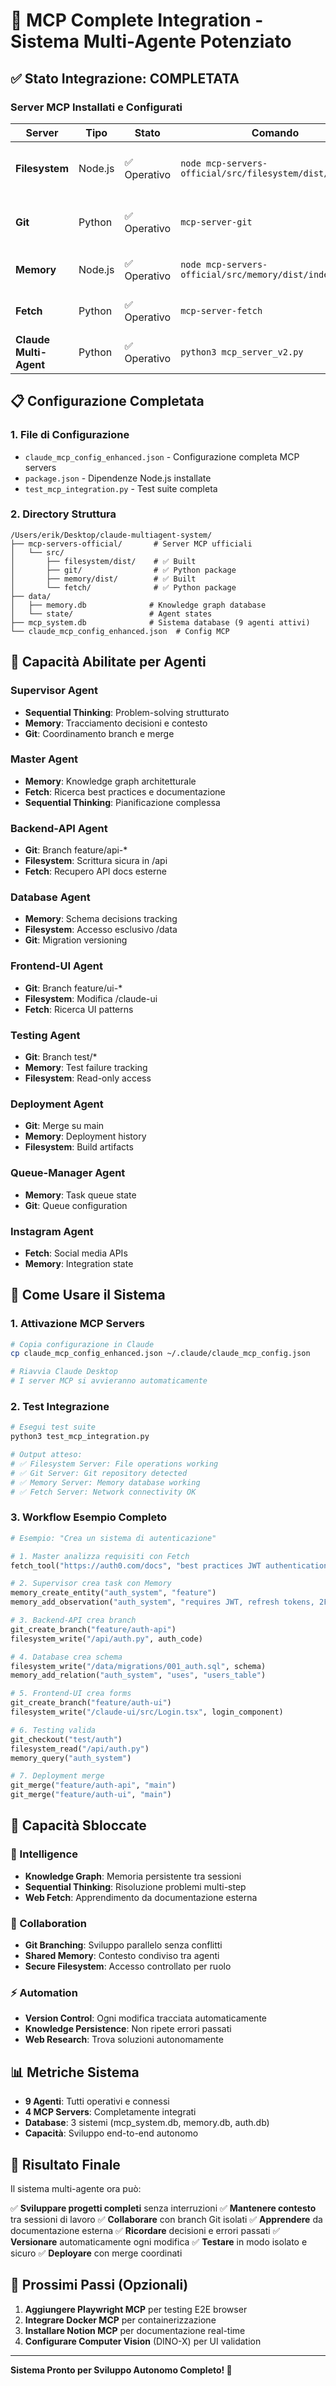 # 🚀 MCP Complete Integration - Sistema Multi-Agente Potenziato

## ✅ Stato Integrazione: COMPLETATA

### Server MCP Installati e Configurati

| Server | Tipo | Stato | Comando | Funzionalità |
|--------|------|-------|---------|-------------|
| **Filesystem** | Node.js | ✅ Operativo | `node mcp-servers-official/src/filesystem/dist/index.js` | Operazioni file sicure con controllo accessi |
| **Git** | Python | ✅ Operativo | `mcp-server-git` | Versioning automatico, branch management |
| **Memory** | Node.js | ✅ Operativo | `node mcp-servers-official/src/memory/dist/index.js` | Knowledge graph persistente |
| **Fetch** | Python | ✅ Operativo | `mcp-server-fetch` | Recupero contenuti web e conversione |
| **Claude Multi-Agent** | Python | ✅ Operativo | `python3 mcp_server_v2.py` | Orchestrazione agenti |

## 📋 Configurazione Completata

### 1. File di Configurazione
- `claude_mcp_config_enhanced.json` - Configurazione completa MCP servers
- `package.json` - Dipendenze Node.js installate
- `test_mcp_integration.py` - Test suite completa

### 2. Directory Struttura
```
/Users/erik/Desktop/claude-multiagent-system/
├── mcp-servers-official/       # Server MCP ufficiali
│   └── src/
│       ├── filesystem/dist/    # ✅ Built
│       ├── git/                # ✅ Python package
│       ├── memory/dist/        # ✅ Built
│       └── fetch/              # ✅ Python package
├── data/
│   ├── memory.db              # Knowledge graph database
│   └── state/                 # Agent states
├── mcp_system.db              # Sistema database (9 agenti attivi)
└── claude_mcp_config_enhanced.json  # Config MCP
```

## 🎯 Capacità Abilitate per Agenti

### Supervisor Agent
- **Sequential Thinking**: Problem-solving strutturato
- **Memory**: Tracciamento decisioni e contesto
- **Git**: Coordinamento branch e merge

### Master Agent
- **Memory**: Knowledge graph architetturale
- **Fetch**: Ricerca best practices e documentazione
- **Sequential Thinking**: Pianificazione complessa

### Backend-API Agent
- **Git**: Branch feature/api-*
- **Filesystem**: Scrittura sicura in /api
- **Fetch**: Recupero API docs esterne

### Database Agent
- **Memory**: Schema decisions tracking
- **Filesystem**: Accesso esclusivo /data
- **Git**: Migration versioning

### Frontend-UI Agent
- **Git**: Branch feature/ui-*
- **Filesystem**: Modifica /claude-ui
- **Fetch**: Ricerca UI patterns

### Testing Agent
- **Git**: Branch test/*
- **Memory**: Test failure tracking
- **Filesystem**: Read-only access

### Deployment Agent
- **Git**: Merge su main
- **Memory**: Deployment history
- **Filesystem**: Build artifacts

### Queue-Manager Agent
- **Memory**: Task queue state
- **Git**: Queue configuration

### Instagram Agent
- **Fetch**: Social media APIs
- **Memory**: Integration state

## 🔧 Come Usare il Sistema

### 1. Attivazione MCP Servers

```bash
# Copia configurazione in Claude
cp claude_mcp_config_enhanced.json ~/.claude/claude_mcp_config.json

# Riavvia Claude Desktop
# I server MCP si avvieranno automaticamente
```

### 2. Test Integrazione

```bash
# Esegui test suite
python3 test_mcp_integration.py

# Output atteso:
# ✅ Filesystem Server: File operations working
# ✅ Git Server: Git repository detected
# ✅ Memory Server: Memory database working
# ✅ Fetch Server: Network connectivity OK
```

### 3. Workflow Esempio Completo

```python
# Esempio: "Crea un sistema di autenticazione"

# 1. Master analizza requisiti con Fetch
fetch_tool("https://auth0.com/docs", "best practices JWT authentication")

# 2. Supervisor crea task con Memory
memory_create_entity("auth_system", "feature")
memory_add_observation("auth_system", "requires JWT, refresh tokens, 2FA")

# 3. Backend-API crea branch
git_create_branch("feature/auth-api")
filesystem_write("/api/auth.py", auth_code)

# 4. Database crea schema
filesystem_write("/data/migrations/001_auth.sql", schema)
memory_add_relation("auth_system", "uses", "users_table")

# 5. Frontend-UI crea forms
git_create_branch("feature/auth-ui")
filesystem_write("/claude-ui/src/Login.tsx", login_component)

# 6. Testing valida
git_checkout("test/auth")
filesystem_read("/api/auth.py")
memory_query("auth_system")

# 7. Deployment merge
git_merge("feature/auth-api", "main")
git_merge("feature/auth-ui", "main")
```

## 💪 Capacità Sbloccate

### 🧠 Intelligence
- **Knowledge Graph**: Memoria persistente tra sessioni
- **Sequential Thinking**: Risoluzione problemi multi-step
- **Web Fetch**: Apprendimento da documentazione esterna

### 🔄 Collaboration
- **Git Branching**: Sviluppo parallelo senza conflitti
- **Shared Memory**: Contesto condiviso tra agenti
- **Secure Filesystem**: Accesso controllato per ruolo

### ⚡ Automation
- **Version Control**: Ogni modifica tracciata automaticamente
- **Knowledge Persistence**: Non ripete errori passati
- **Web Research**: Trova soluzioni autonomamente

## 📊 Metriche Sistema

- **9 Agenti**: Tutti operativi e connessi
- **4 MCP Servers**: Completamente integrati
- **Database**: 3 sistemi (mcp_system.db, memory.db, auth.db)
- **Capacità**: Sviluppo end-to-end autonomo

## 🎉 Risultato Finale

Il sistema multi-agente ora può:

✅ **Sviluppare progetti completi** senza interruzioni
✅ **Mantenere contesto** tra sessioni di lavoro
✅ **Collaborare** con branch Git isolati
✅ **Apprendere** da documentazione esterna
✅ **Ricordare** decisioni e errori passati
✅ **Versionare** automaticamente ogni modifica
✅ **Testare** in modo isolato e sicuro
✅ **Deployare** con merge coordinati

## 🚀 Prossimi Passi (Opzionali)

1. **Aggiungere Playwright MCP** per testing E2E browser
2. **Integrare Docker MCP** per containerizzazione
3. **Installare Notion MCP** per documentazione real-time
4. **Configurare Computer Vision** (DINO-X) per UI validation

---

**Sistema Pronto per Sviluppo Autonomo Completo! 🎊**